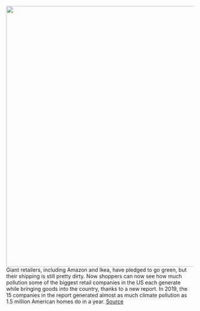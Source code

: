 <img src='https://cdn.vox-cdn.com/thumbor/HtBXOgRUa5djJpAImPLeU9I57bQ=/0x0:7834x4984/1200x800/filters:focal(3291x1866:4543x3118)/cdn.vox-cdn.com/uploads/chorus_image/image/69604475/1299884666.0.jpg' width='700px' /><br/>
Giant retailers, including Amazon and Ikea, have pledged to go green, but their shipping is still pretty dirty. Now shoppers can now see how much pollution some of the biggest retail companies in the US each generate while bringing goods into the country, thanks to a new report. In 2019, the 15 companies in the report generated almost as much climate pollution as 1.5 million American homes do in a year.
<a href='https://www.theverge.com/2021/7/20/22584335/ikea-amazon-walmart-shipping-emissions-climate-change'> Source <a/>